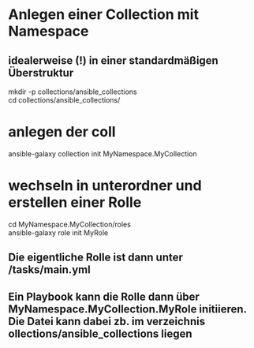 # Anlegen einer Collection mit Namespace
## idealerweise (!) in einer standardmäßigen Überstruktur  

mkdir -p collections/ansible_collections  
cd collections/ansible_collections/  

# anlegen der coll  
ansible-galaxy collection init MyNamespace.MyCollection  

# wechseln in unterordner und erstellen einer Rolle  
cd MyNamespace.MyCollection/roles  
ansible-galaxy role init MyRole  

## Die eigentliche Rolle ist dann unter /tasks/main.yml
## Ein Playbook kann die Rolle dann über MyNamespace.MyCollection.MyRole initiieren. Die Datei kann dabei zb. im verzeichnis ollections/ansible_collections liegen  
